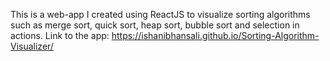 This is a web-app I created using ReactJS to visualize sorting algorithms such as merge sort, quick sort, heap sort, bubble sort and selection in actions. Link to the app: https://ishanibhansali.github.io/Sorting-Algorithm-Visualizer/
